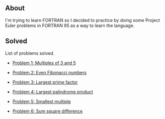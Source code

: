 ## About

I'm trying to learn FORTRAN so I decided to practice by doing some Project Euler problems in FORTRAN 95 as a way to learn the language.

## Solved

List of problems solved.

* [Problem 1: Multiples of 3 and 5](https://projecteuler.net/problem=1)

* [Problem 2: Even Fibonacci numbers](https://projecteuler.net/problem=2)

* [Problem 3: Largest prime factor](https://projecteuler.net/problem=3)

* [Problem 4: Largest palindrome product](https://projecteuler.net/problem=4)

* [Problem 5: Smallest multiple](https://projecteuler.net/problem=5)

* [Problem 6: Sum square difference](https://projecteuler.net/problem=6)
